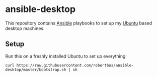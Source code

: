 # ansible-desktop

This repository contains [Ansible](https://www.ansible.com/) playbooks to set up my [Ubuntu](https://www.ubuntu.com/) based desktop machines.

## Setup

Run this on a freshly installed Ubuntu to set up everything:

```
curl https://raw.githubusercontent.com/robertbus/ansible-desktop/master/bootstrap.sh | sh
```
